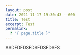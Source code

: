 ```yaml
---
layout: post
date: 2021-11-17 19:30:43 --600
title: Test
excerpt: Test
permalink:
  ? "{ page.title }"
---
```

ASDFDFDSFDSFDSFDSFS